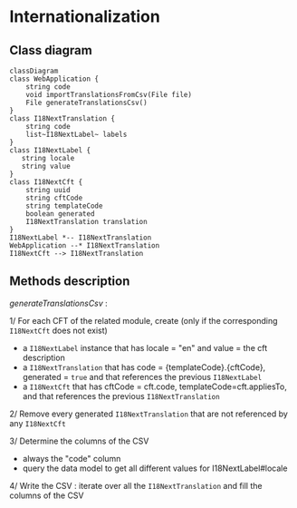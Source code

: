 # Internationalization

## Class diagram

```mermaid
classDiagram
class WebApplication {
    string code
    void importTranslationsFromCsv(File file)
    File generateTranslationsCsv()
}
class I18NextTranslation {
    string code
    list~I18NextLabel~ labels
}
class I18NextLabel {
   string locale
   string value
}
class I18NextCft {
    string uuid
    string cftCode
    string templateCode
    boolean generated
    I18NextTranslation translation
}
I18NextLabel *-- I18NextTranslation
WebApplication --* I18NextTranslation
I18NextCft --> I18NextTranslation
```

## Methods description

*generateTranslationsCsv* :

1/ For each CFT of the related module, create (only if the corresponding `I18NextCft` does not exist)
- a `I18NextLabel` instance that has locale = "en" and value = the cft description
- a `I18NextTranslation` that has code = {templateCode}.{cftCode}, generated = `true` and that references the previous `I18NextLabel`
- a  `I18NextCft` that has cftCode = cft.code, templateCode=cft.appliesTo, and that references the previous `I18NextTranslation`

2/ Remove every generated `I18NextTranslation` that are not referenced by any `I18NextCft`

3/ Determine the columns of the CSV
- always the "code" column
- query the data model to get all different values for I18NextLabel#locale

4/ Write the CSV : iterate over all the `I18NextTranslation` and fill the columns of the CSV
